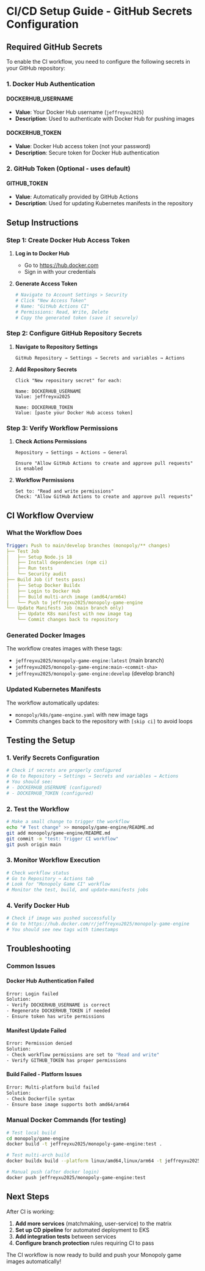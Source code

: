 # CI/CD Setup Guide - GitHub Secrets Configuration

## Required GitHub Secrets

To enable the CI workflow, you need to configure the following secrets in your GitHub repository:

### 1. Docker Hub Authentication

#### **DOCKERHUB_USERNAME**
- **Value**: Your Docker Hub username (`jeffreyxu2025`)
- **Description**: Used to authenticate with Docker Hub for pushing images

#### **DOCKERHUB_TOKEN**
- **Value**: Docker Hub access token (not your password)
- **Description**: Secure token for Docker Hub authentication

### 2. GitHub Token (Optional - uses default)

#### **GITHUB_TOKEN**
- **Value**: Automatically provided by GitHub Actions
- **Description**: Used for updating Kubernetes manifests in the repository

## Setup Instructions

### Step 1: Create Docker Hub Access Token

1. **Log in to Docker Hub**
   - Go to https://hub.docker.com
   - Sign in with your credentials

2. **Generate Access Token**
   ```bash
   # Navigate to Account Settings > Security
   # Click "New Access Token"
   # Name: "GitHub Actions CI"
   # Permissions: Read, Write, Delete
   # Copy the generated token (save it securely)
   ```

### Step 2: Configure GitHub Repository Secrets

1. **Navigate to Repository Settings**
   ```
   GitHub Repository → Settings → Secrets and variables → Actions
   ```

2. **Add Repository Secrets**
   ```
   Click "New repository secret" for each:
   
   Name: DOCKERHUB_USERNAME
   Value: jeffreyxu2025
   
   Name: DOCKERHUB_TOKEN  
   Value: [paste your Docker Hub access token]
   ```

### Step 3: Verify Workflow Permissions

1. **Check Actions Permissions**
   ```
   Repository → Settings → Actions → General
   
   Ensure "Allow GitHub Actions to create and approve pull requests" is enabled
   ```

2. **Workflow Permissions**
   ```
   Set to: "Read and write permissions"
   Check: "Allow GitHub Actions to create and approve pull requests"
   ```

## CI Workflow Overview

### What the Workflow Does

```yaml
Trigger: Push to main/develop branches (monopoly/** changes)
├── Test Job
│   ├── Setup Node.js 18
│   ├── Install dependencies (npm ci)
│   ├── Run tests
│   └── Security audit
├── Build Job (if tests pass)
│   ├── Setup Docker Buildx
│   ├── Login to Docker Hub
│   ├── Build multi-arch image (amd64/arm64)
│   └── Push to jeffreyxu2025/monopoly-game-engine
└── Update Manifests Job (main branch only)
    ├── Update K8s manifest with new image tag
    └── Commit changes back to repository
```

### Generated Docker Images

The workflow creates images with these tags:
- `jeffreyxu2025/monopoly-game-engine:latest` (main branch)
- `jeffreyxu2025/monopoly-game-engine:main-<commit-sha>`
- `jeffreyxu2025/monopoly-game-engine:develop` (develop branch)

### Updated Kubernetes Manifests

The workflow automatically updates:
- `monopoly/k8s/game-engine.yaml` with new image tags
- Commits changes back to the repository with `[skip ci]` to avoid loops

## Testing the Setup

### 1. Verify Secrets Configuration
```bash
# Check if secrets are properly configured
# Go to Repository → Settings → Secrets and variables → Actions
# You should see:
# - DOCKERHUB_USERNAME (configured)
# - DOCKERHUB_TOKEN (configured)
```

### 2. Test the Workflow
```bash
# Make a small change to trigger the workflow
echo "# Test change" >> monopoly/game-engine/README.md
git add monopoly/game-engine/README.md
git commit -m "test: Trigger CI workflow"
git push origin main
```

### 3. Monitor Workflow Execution
```bash
# Check workflow status
# Go to Repository → Actions tab
# Look for "Monopoly Game CI" workflow
# Monitor the test, build, and update-manifests jobs
```

### 4. Verify Docker Hub
```bash
# Check if image was pushed successfully
# Go to https://hub.docker.com/r/jeffreyxu2025/monopoly-game-engine
# You should see new tags with timestamps
```

## Troubleshooting

### Common Issues

#### **Docker Hub Authentication Failed**
```bash
Error: Login failed
Solution: 
- Verify DOCKERHUB_USERNAME is correct
- Regenerate DOCKERHUB_TOKEN if needed
- Ensure token has write permissions
```

#### **Manifest Update Failed**
```bash
Error: Permission denied
Solution:
- Check workflow permissions are set to "Read and write"
- Verify GITHUB_TOKEN has proper permissions
```

#### **Build Failed - Platform Issues**
```bash
Error: Multi-platform build failed
Solution:
- Check Dockerfile syntax
- Ensure base image supports both amd64/arm64
```

### Manual Docker Commands (for testing)

```bash
# Test local build
cd monopoly/game-engine
docker build -t jeffreyxu2025/monopoly-game-engine:test .

# Test multi-arch build
docker buildx build --platform linux/amd64,linux/arm64 -t jeffreyxu2025/monopoly-game-engine:test .

# Manual push (after docker login)
docker push jeffreyxu2025/monopoly-game-engine:test
```

## Next Steps

After CI is working:
1. **Add more services** (matchmaking, user-service) to the matrix
2. **Set up CD pipeline** for automated deployment to EKS
3. **Add integration tests** between services
4. **Configure branch protection** rules requiring CI to pass

The CI workflow is now ready to build and push your Monopoly game images automatically!
